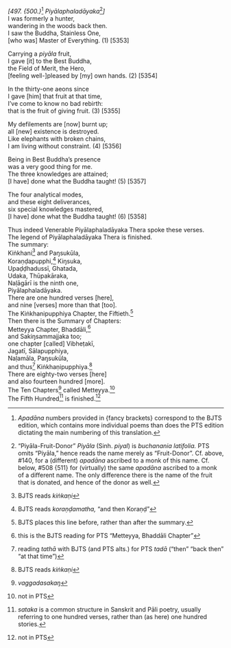 *\[497. {500.}*[^1] *Piyālaphaladāyaka*[^2]*\]*  
I was formerly a hunter,  
wandering in the woods back then.  
I saw the Buddha, Stainless One,  
\[who was\] Master of Everything. (1) \[5353\]

Carrying a *piyāla* fruit,  
I gave \[it\] to the Best Buddha,  
the Field of Merit, the Hero,  
\[feeling well-\]pleased by \[my\] own hands. (2) \[5354\]

In the thirty-one aeons since  
I gave \[him\] that fruit at that time,  
I’ve come to know no bad rebirth:  
that is the fruit of giving fruit. (3) \[5355\]

My defilements are \[now\] burnt up;  
all \[new\] existence is destroyed.  
Like elephants with broken chains,  
I am living without constraint. (4) \[5356\]

Being in Best Buddha’s presence  
was a very good thing for me.  
The three knowledges are attained;  
\[I have\] done what the Buddha taught! (5) \[5357\]

The four analytical modes,  
and these eight deliverances,  
six special knowledges mastered,  
\[I have\] done what the Buddha taught! (6) \[5358\]

Thus indeed Venerable Piyālaphaladāyaka Thera spoke these verses.  
The legend of Piyālaphaladāyaka Thera is finished.  
The summary:  
Kiṅkhani[^3] and Paŋsukūla,  
Koraṇḍapupphi,[^4] Kiŋsuka,  
Upaḍḍhadussī, Ghatada,  
Udaka, Thūpakāraka,  
Naḷāgārī is the ninth one,  
Piyālaphaladāyaka.  
There are one hundred verses \[here\],  
and nine \[verses\] more than that \[too\].  
The Kiṅkhanipupphiya Chapter, the Fiftieth.[^5]  
Then there is the Summary of Chapters:  
Metteyya Chapter, Bhaddāli,[^6]  
and Sakiŋsammajjaka too;  
one chapter \[called\] Vibheṭakī,  
Jagatī, Sālapupphiya,  
Naḷamāla, Paŋsukūla,  
and thus[^7] Kiṅkhaṇipupphiya.[^8]  
There are eighty-two verses \[here\]  
and also fourteen hundred \[more\].  
The Ten Chapters[^9] called Metteyya.[^10]  
The Fifth Hundred[^11] is finished.[^12]

[^1]: *Apadāna* numbers provided in {fancy brackets} correspond to the
    BJTS edition, which contains more individual poems than does the PTS
    edition dictating the main numbering of this translation.

[^2]: “Piyāla-Fruit-Donor” *Piyāla* (Sinh. *piyal*) is *buchanania
    latifolia.* PTS omits “Piyāla,” hence reads the name merely as
    “Fruit-Donor”. Cf. above, \#140, for a (different) *apadāna*
    ascribed to a monk of this name. Cf. below, \#508 {511} for
    (virtually) the same *apadāna* ascribed to a monk of a different
    name. The only difference there is the name of the fruit that is
    donated, and hence of the donor as well.

[^3]: BJTS reads *kiṅkaṇi*

[^4]: BJTS reads *koraṇḍamatha,* “and then Koraṇḍ”

[^5]: BJTS places this line before, rather than after the summary.

[^6]: this is the BJTS reading for PTS “Metteyya, Bhaddāli Chapter”

[^7]: reading *tathā* with BJTS (and PTS alts.) for PTS *tadā* (“then”
    “back then” “at that time”)

[^8]: BJTS reads *kiṅkaṇi*

[^9]: *vaggadasakaŋ*

[^10]: not in PTS

[^11]: *sataka* is a common structure in Sanskrit and Pāli poetry,
    usually referring to one hundred verses, rather than (as here) one
    hundred stories.

[^12]: not in PTS
